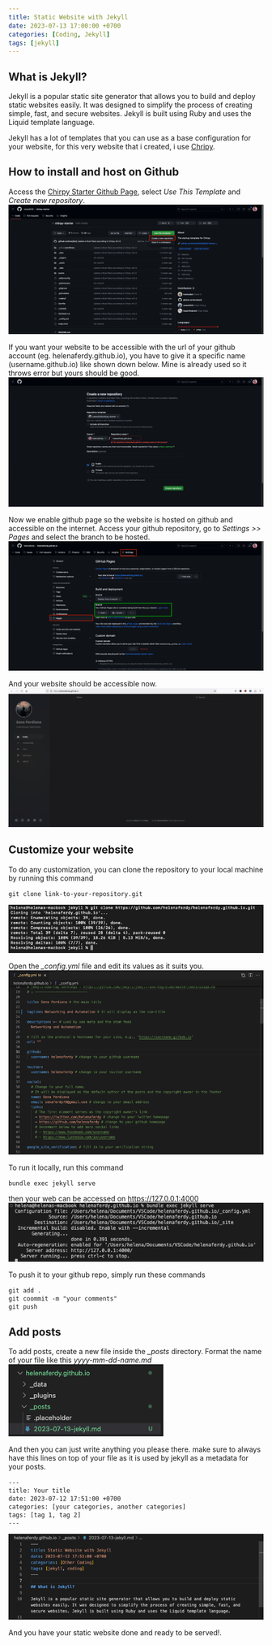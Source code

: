```yaml
---
title: Static Website with Jekyll
date: 2023-07-13 17:00:00 +0700
categories: [Coding, Jekyll]
tags: [jekyll]
---
```


## What is Jekyll?

Jekyll is a popular static site generator that allows you to build and deploy static websites easily. It was designed to simplify the process of creating simple, fast, and secure websites. Jekyll is built using Ruby and uses the Liquid template language.

Jekyll has a lot of templates that you can use as a base configuration for your website, for this very website that i created, i use [Chripy](https://github.com/cotes2020/jekyll-theme-chirpy).


## How to install and host on Github

Access the [Chirpy Starter Github Page](https://github.com/cotes2020/chirpy-starter), select *Use This Template* and *Create new repository*.
![01](/static/2023-07-13-jekyll/01.png)

If you want your website to be accessible with the url of your github account (eg. helenaferdy.github.io), you have to give it a specific name (username.github.io) like shown down below.
Mine is already used so it throws error but yours should be good.
![02](/static/2023-07-13-jekyll/02.png)

Now we enable github page so the website is hosted on github and accessible on the internet.
Access your github repository, go to *Settings >> Pages* and select the branch to be hosted.
![03](/static/2023-07-13-jekyll/03.png)

And your website should be accessible now.
![04](/static/2023-07-13-jekyll/04.png)


## Customize your website

To do any customization, you can clone the repository to your local machine by running this command
```shell
git clone link-to-your-repository.git
```
![05](/static/2023-07-13-jekyll/05.png)


Open the *_config.yml* file and edit its values as it suits you.
![06](/static/2023-07-13-jekyll/06.png)

To run it locally, run this command
```shell
bundle exec jekyll serve
```
then your web can be accessed on https://127.0.0.1:4000
![07](/static/2023-07-13-jekyll/07.png)


To push it to your github repo, simply run these commands
```shell
git add .
git coommit -m "your comments"
git push
```


## Add posts

To add posts, create a new file inside the *_posts* directory.
Format the name of your file like this *yyyy-mm-dd-name.md*
![08](/static/2023-07-13-jekyll/08.png)

And then you can just write anything you please there.
make sure to always have this lines on top of your file as it is used by jekyll as a metadata for your posts.
```
---
title: Your title
date: 2023-07-12 17:51:00 +0700
categories: [your categories, another categories]
tags: [tag 1, tag 2]
---
```
![09](/static/2023-07-13-jekyll/09.png)

And you have your static website done and ready to be served!.